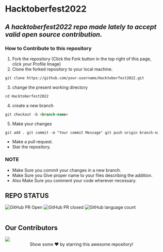 # Hacktoberfest2022

## _A hacktoberfest2022 repo made lately to accept valid open source contribution._
### How to Contribute to this repository

1. Fork the repository (Click the Fork button in the top right of this page,
   click your Profile Image)
2. Clone the forked repository to your local machine.

```markdown
git clone https://github.com/your-username/Hacktoberfest2022.git
```

3. change the present working directory

```markdown
cd Hacktoberfest2022
```
4. create a new branch

```markdown
git checkout -b <branch-name>
```

5. Make your changes

```markdown
git add . git commit -m "Your commit Message" git push origin branch-name
```

- Make a pull request.
- Star the repository.

### NOTE

- Make Sure you commit your changes in a new branch.
- Make Sure you Give proper name to your files describing the addition.
- Also Make Sure you comment your code wherever necessary.


## REPO STATUS

![GitHub PR Open](https://img.shields.io/github/issues-pr/1teacher1/Hacktoberfest2022?style=for-the-badge&color=aqua)
![GitHub PR closed](https://img.shields.io/github/issues-pr-closed-raw/1teacher1/Hacktoberfest2022?style=for-the-badge&color=blue)
![GitHub language count](https://img.shields.io/github/languages/count/1teacher1/Hacktoberfest2022?style=for-the-badge&color=brightgreen)
<br><br>

## Our Contributors

<a href="https://github.com/1teacher1/Hacktoberfest2022/graphs/contributors">
  <img src="https://contrib.rocks/image?repo=1teacher1/Hacktoberfest2022" />
</a>

<br>
<div align="center">
Show some ❤️ by starring this awesome repository!
</div>


